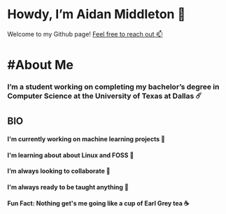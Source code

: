 # Howdy, I’m Aidan Middleton 👋
Welcome to my Github page!
[Feel free to reach out 📫](Aidan.Middleton@UTDallas.edu)

# #About Me
### I’m a student working on completing my bachelor’s degree in Computer Science at the University of Texas at Dallas ☄️

## BIO
#### I'm currently working on machine learning projects 🤖
#### I'm learning about about Linux and FOSS 🐧
#### I’m always looking to collaborate 🤝
#### I'm always ready to be taught anything 🤔
#### Fun Fact: Nothing get's me going like a cup of Earl Grey tea ☕

<!---
aidan-middleton/aidan-middleton is a ✨ special ✨ repository because its `README.md` (this file) appears on your GitHub profile.
You can click the Preview link to take a look at your changes.
Badges aquired from:
--->

